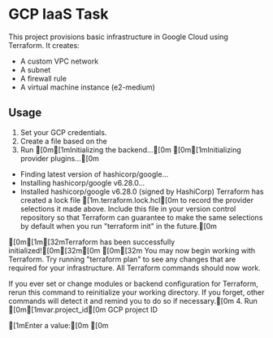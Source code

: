 # GCP IaaS Task

This project provisions basic infrastructure in Google Cloud using Terraform. It creates:
- A custom VPC network
- A subnet
- A firewall rule
- A virtual machine instance (e2-medium)

## Usage
1. Set your GCP credentials.
2. Create a  file based on the 
3. Run [0m[1mInitializing the backend...[0m
[0m[1mInitializing provider plugins...[0m
- Finding latest version of hashicorp/google...
- Installing hashicorp/google v6.28.0...
- Installed hashicorp/google v6.28.0 (signed by HashiCorp)
Terraform has created a lock file [1m.terraform.lock.hcl[0m to record the provider
selections it made above. Include this file in your version control repository
so that Terraform can guarantee to make the same selections by default when
you run "terraform init" in the future.[0m

[0m[1m[32mTerraform has been successfully initialized![0m[32m[0m
[0m[32m
You may now begin working with Terraform. Try running "terraform plan" to see
any changes that are required for your infrastructure. All Terraform commands
should now work.

If you ever set or change modules or backend configuration for Terraform,
rerun this command to reinitialize your working directory. If you forget, other
commands will detect it and remind you to do so if necessary.[0m
4. Run [0m[1mvar.project_id[0m
  GCP project ID

  [1mEnter a value:[0m [0m

